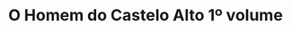 ---
Numero: 427
title: O Homem do Castelo Alto 1º volume
Autor: Philip K Dick
Co-autor: 
Ano-de-Publicacao: 1993
Titulo-original: The Man in the High Castle
Tradutor: António Porto
Co-tradutor: 
Ano-de-edicao: 1962
alias: Philip-K-Dick
Autor2-alias: 
Tradutor1-alias: Antonio-Porto
Tradutor2-alias: 
Titulo-link: 427-O-Homem-do-Castelo-Alto-1-volume
Capa: António Pedro
pags: 177
Capa-link: Antonio-Pedro
---